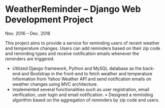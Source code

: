 # WeatherReminder – Django Web Development Project

Nov. 2016 – Dec. 2016

This project aims to provide a service for reminding users of recent weather and temperature changes. Users can add reminders based on their zip code and reminding types and receive notification emails whenever the reminders are triggered.
* Utilized Django framework, Python and MySQL database as the back-end and Bootstrap in the front-end to fetch weather and temperature information from Yahoo Weather API and send notification emails on weather changes using MVC architecture.
* Implemented several functionalities such as user registration, email verification, user login and email notification. • Designed a reminding algorithm based on the aggregation of reminders by zip code and users.
